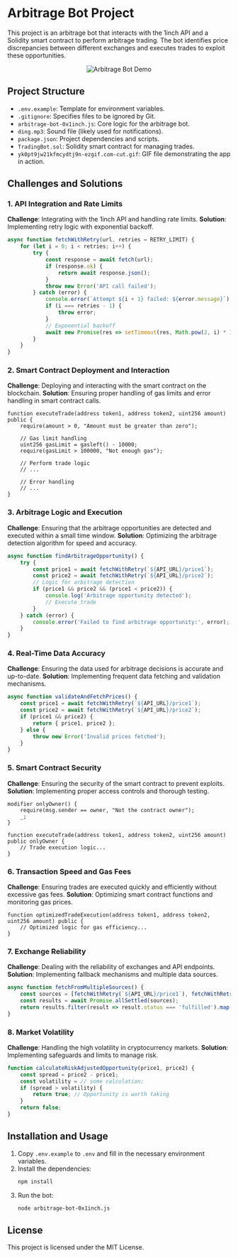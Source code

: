 
# Arbitrage Bot Project

This project is an arbitrage bot that interacts with the 1inch API and a Solidity smart contract to perform arbitrage trading. The bot identifies price discrepancies between different exchanges and executes trades to exploit these opportunities.

<div style="text-align: center;">
    <img src="yk0pt9jw21kfmcydtj9n-ezgif.com-cut.gif" alt="Arbitrage Bot Demo">
</div>

## Project Structure

- `.env.example`: Template for environment variables.
- `.gitignore`: Specifies files to be ignored by Git.
- `arbitrage-bot-0x1inch.js`: Core logic for the arbitrage bot.
- `ding.mp3`: Sound file (likely used for notifications).
- `package.json`: Project dependencies and scripts.
- `TradingBot.sol`: Solidity smart contract for managing trades.
- `yk0pt9jw21kfmcydtj9n-ezgif.com-cut.gif`: GIF file demonstrating the app in action.

## Challenges and Solutions

### 1. API Integration and Rate Limits
**Challenge**: Integrating with the 1inch API and handling rate limits.
**Solution**: Implementing retry logic with exponential backoff.

```javascript
async function fetchWithRetry(url, retries = RETRY_LIMIT) {
    for (let i = 0; i < retries; i++) {
        try {
            const response = await fetch(url);
            if (response.ok) {
                return await response.json();
            }
            throw new Error('API call failed');
        } catch (error) {
            console.error(`Attempt ${i + 1} failed: ${error.message}`);
            if (i === retries - 1) {
                throw error;
            }
            // Exponential backoff
            await new Promise(res => setTimeout(res, Math.pow(2, i) * 1000));
        }
    }
}
```

### 2. Smart Contract Deployment and Interaction
**Challenge**: Deploying and interacting with the smart contract on the blockchain.
**Solution**: Ensuring proper handling of gas limits and error handling in smart contract calls.

```solidity
function executeTrade(address token1, address token2, uint256 amount) public {
    require(amount > 0, "Amount must be greater than zero");

    // Gas limit handling
    uint256 gasLimit = gasleft() - 10000;
    require(gasLimit > 100000, "Not enough gas");

    // Perform trade logic
    // ...

    // Error handling
    // ...
}
```

### 3. Arbitrage Logic and Execution
**Challenge**: Ensuring that the arbitrage opportunities are detected and executed within a small time window.
**Solution**: Optimizing the arbitrage detection algorithm for speed and accuracy.

```javascript
async function findArbitrageOpportunity() {
    try {
        const price1 = await fetchWithRetry(`${API_URL}/price1`);
        const price2 = await fetchWithRetry(`${API_URL}/price2`);
        // Logic for arbitrage detection
        if (price1 && price2 && (price1 < price2)) {
            console.log('Arbitrage opportunity detected');
            // Execute trade
        }
    } catch (error) {
        console.error('Failed to find arbitrage opportunity:', error);
    }
}
```

### 4. Real-Time Data Accuracy
**Challenge**: Ensuring the data used for arbitrage decisions is accurate and up-to-date.
**Solution**: Implementing frequent data fetching and validation mechanisms.

```javascript
async function validateAndFetchPrices() {
    const price1 = await fetchWithRetry(`${API_URL}/price1`);
    const price2 = await fetchWithRetry(`${API_URL}/price2`);
    if (price1 && price2) {
        return { price1, price2 };
    } else {
        throw new Error('Invalid prices fetched');
    }
}
```

### 5. Smart Contract Security
**Challenge**: Ensuring the security of the smart contract to prevent exploits.
**Solution**: Implementing proper access controls and thorough testing.

```solidity
modifier onlyOwner() {
    require(msg.sender == owner, "Not the contract owner");
    _;
}

function executeTrade(address token1, address token2, uint256 amount) public onlyOwner {
    // Trade execution logic...
}
```

### 6. Transaction Speed and Gas Fees
**Challenge**: Ensuring trades are executed quickly and efficiently without excessive gas fees.
**Solution**: Optimizing smart contract functions and monitoring gas prices.

```solidity
function optimizedTradeExecution(address token1, address token2, uint256 amount) public {
    // Optimized logic for gas efficiency...
}
```

### 7. Exchange Reliability
**Challenge**: Dealing with the reliability of exchanges and API endpoints.
**Solution**: Implementing fallback mechanisms and multiple data sources.

```javascript
async function fetchFromMultipleSources() {
    const sources = [fetchWithRetry(`${API_URL}/price1`), fetchWithRetry(`${API_URL}/price2`)];
    const results = await Promise.allSettled(sources);
    return results.filter(result => result.status === 'fulfilled').map(result => result.value);
}
```

### 8. Market Volatility
**Challenge**: Handling the high volatility in cryptocurrency markets.
**Solution**: Implementing safeguards and limits to manage risk.

```javascript
function calculateRiskAdjustedOpportunity(price1, price2) {
    const spread = price2 - price1;
    const volatility = // some calculation;
    if (spread > volatility) {
        return true; // Opportunity is worth taking
    }
    return false;
}
```

## Installation and Usage

1. Copy `.env.example` to `.env` and fill in the necessary environment variables.
2. Install the dependencies:
   ```bash
   npm install
   ```
3. Run the bot:
   ```bash
   node arbitrage-bot-0x1inch.js
   ```

## License

This project is licensed under the MIT License.
